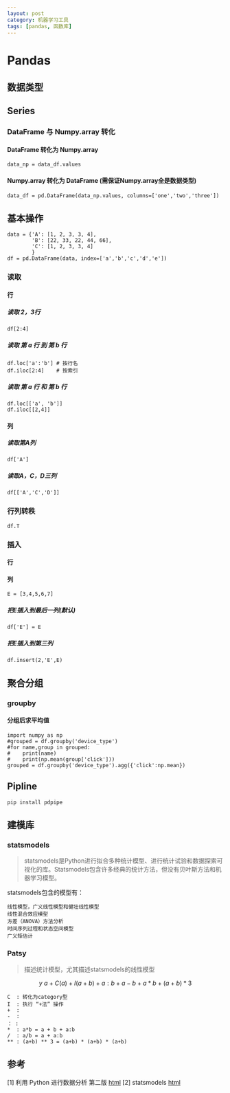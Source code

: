 ```yaml
---
layout: post
category: 机器学习工具
tags: [pandas, 函数库]
---
```


Pandas
===========

## 数据类型

## Series

### DataFrame 与 Numpy.array 转化

#### DataFrame 转化为 Numpy.array

	data_np = data_df.values

#### Numpy.array 转化为 DataFrame (需保证Numpy.array全是数据类型)

	data_df = pd.DataFrame(data_np.values, columns=['one','two','three'])

## 基本操作

	data = {'A': [1, 2, 3, 3, 4],
        	'B': [22, 33, 22, 44, 66],
        	'C': [1, 2, 3, 3, 4]      
        	}
	df = pd.DataFrame(data, index=['a','b','c','d','e'])

### 读取

#### 行

##### 读取 2，3行

	df[2:4]

##### 读取 第 a 行 到 第 b 行

	df.loc['a':'b'] # 按行名
	df.iloc[2:4]    # 按索引

##### 读取 第 a 行 和 第 b 行

	df.loc[['a', 'b']]
	df.iloc[[2,4]]

#### 列

##### 读取第A列

	df['A']

##### 读取A，C，D三列

	df[['A','C','D']]

### 行列转秩

	df.T

### 插入

#### 行

	

#### 列

	E = [3,4,5,6,7]

##### 把E插入到最后一列(默认)

	df['E'] = E

##### 把E插入到第三列

	df.insert(2,'E',E)

## 聚合分组

### groupby

#### 分组后求平均值 

	import numpy as np
	#grouped = df.groupby('device_type')
	#for name,group in grouped:
	#    print(name)
	#    print(np.mean(group['click']))
	grouped = df.groupby('device_type').agg({'click':np.mean})

## Pipline

	pip install pdpipe

## 建模库

### statsmodels 

> statsmodels是Python进行拟合多种统计模型、进行统计试验和数据探索可视化的库。Statsmodels包含许多经典的统计方法，但没有贝叶斯方法和机器学习模型。

statsmodels包含的模型有：

	线性模型，广义线性模型和健壮线性模型
	线性混合效应模型
	方差（ANOVA）方法分析
	时间序列过程和状态空间模型
	广义矩估计

### Patsy

> 描述统计模型，尤其描述statsmodels的线性模型

$$
	y ~ a + C(a) + I(a+b) + a:b + a-b + a*b + (a + b) * 3
$$

	C  : 转化为category型
	I  : 执行 “+法” 操作
	+  : 
	-  :
	： : 
	*  : a*b = a + b + a:b
	/  : a/b = a + a:b
	** : (a+b) ** 3 = (a+b) * (a+b) * (a+b)

## 参考

[1] 利用 Python 进行数据分析 第二版 [html](https://wizardforcel.gitbooks.io/pyda-2e/content/13.html)
[2] statsmodels [html](https://blog.csdn.net/qq_41518277/article/details/80275280) 

